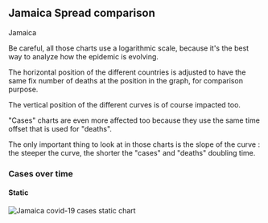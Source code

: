 ## Jamaica Spread comparison 

Jamaica



Be careful, all those charts use a logarithmic scale, because it's the best way to analyze how the epidemic is evolving.
 
The horizontal position of the different countries is adjusted to have the same fix number of deaths at the position in the graph, for comparison purpose.

The vertical position of the different curves is of course impacted too.

"Cases" charts are even more affected too because they use the same time offset that is used for "deaths".

The only important thing to look at in those charts is the slope of the curve : the steeper the curve, the shorter the "cases" and "deaths" doubling time.



 
### Cases over time
 
#### Static
![Jamaica covid-19 cases static chart](https://raw.githubusercontent.com/madlag/coronavirus_study/master/notebooks/graphs/2020-03-20/countries/Jamaica/2020-03-20_Jamaica_deaths.png "Jamaica covid-19 cases static chart")   

